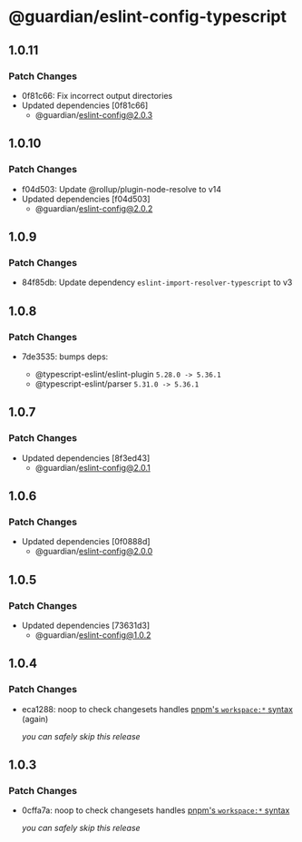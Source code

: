 # @guardian/eslint-config-typescript

## 1.0.11

### Patch Changes

- 0f81c66: Fix incorrect output directories
- Updated dependencies [0f81c66]
  - @guardian/eslint-config@2.0.3

## 1.0.10

### Patch Changes

- f04d503: Update @rollup/plugin-node-resolve to v14
- Updated dependencies [f04d503]
  - @guardian/eslint-config@2.0.2

## 1.0.9

### Patch Changes

- 84f85db: Update dependency `eslint-import-resolver-typescript` to v3

## 1.0.8

### Patch Changes

- 7de3535: bumps deps:

  - @typescript-eslint/eslint-plugin `5.28.0 -> 5.36.1`
  - @typescript-eslint/parser `5.31.0 -> 5.36.1`

## 1.0.7

### Patch Changes

- Updated dependencies [8f3ed43]
  - @guardian/eslint-config@2.0.1

## 1.0.6

### Patch Changes

- Updated dependencies [0f0888d]
  - @guardian/eslint-config@2.0.0

## 1.0.5

### Patch Changes

- Updated dependencies [73631d3]
  - @guardian/eslint-config@1.0.2

## 1.0.4

### Patch Changes

- eca1288: noop to check changesets handles [pnpm's `workspace:*` syntax](https://pnpm.io/workspaces#publishing-workspace-packages) (again)

  _you can safely skip this release_

## 1.0.3

### Patch Changes

- 0cffa7a: noop to check changesets handles [pnpm's `workspace:*` syntax](https://pnpm.io/workspaces#publishing-workspace-packages)

  _you can safely skip this release_
